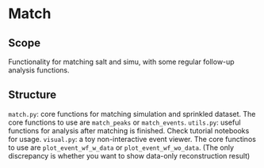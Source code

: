 # Match
## Scope
Functionality for matching salt and simu, with some regular follow-up analysis functions.
## Structure
`match.py`: core functions for matching simulation and sprinkled dataset. The core functions to use are `match_peaks` or `match_events`.
`utils.py`: useful functions for analysis after matching is finished. Check tutorial notebooks for usage.
`visual.py`: a toy non-interactive event viewer. The core functinos to use are `plot_event_wf_w_data` or `plot_event_wf_wo_data`. (The only discrepancy is whether you want to show data-only reconstruction result)

